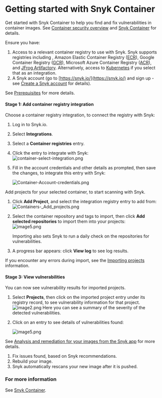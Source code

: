 # Getting started with Snyk Container

Get started with Snyk Container to help you find and fix vulnerabilities in container images. See [Container security overview](https://support.snyk.io/hc/en-us/articles/360003946897-Container-security-overview) and [Snyk Container](https://solutions.snyk.io/snyk-academy/container) for details.

Ensure you have:

1. Access to a relevant container registry to use with Snyk. Snyk supports registries including , Amazon Elastic Container Registry \([ECR](https://support.snyk.io/hc/en-us/sections/360001114218-ECR-image-scanning)\), Google Container Registry \([GCR](https://support.snyk.io/hc/en-us/sections/360001127497-GCR-image-scanning)\), Microsoft Azure Container Registry \([ACR](https://support.snyk.io/hc/en-us/sections/360001127457-ACR-image-scanning)\), and [JFrog Artifactory](https://support.snyk.io/hc/en-us/sections/360001127477-JFrog-Artifactory-image-scanning). Alternatively, access to [Kubernetes](https://support.snyk.io/hc/en-us/sections/360001114238-Kubernetes-workload-and-image-scanning) if you select that as an integration.
2. A Snyk account \(go to [https://snyk.io/](https://snyk.io/) and sign up - see [Create a Snyk account](https://docs.snyk.io/getting-started/getting-started-snyk-products) for details\).

See [Prerequisites](https://solutions.snyk.io/snyk-academy/container/prerequisites) for more details.

#### Stage 1: Add container registry integration

Choose a container registry integration, to connect the registry with Snyk:

1. Log in to Snyk.io.
2. Select **Integrations**.
3. Select a **Container registries** entry.
4. Click the entry to integrate with Snyk: ![container-select-integration.png](https://support.snyk.io/hc/article_attachments/360012609158/container-select-integration.png)
5. Fill in the account credentials and other details as prompted, then save the changes, to integrate this entry with Snyk:

   ![Container-Account-credentials.png](https://support.snyk.io/hc/article_attachments/360012609198/Container-Account-credentials.png)

Add projects for your selected container, to start scanning with Snyk. 

1. Click **Add Project**, and select the integration registry entry to add from: ![Containers-\_Add\_projects.png](https://support.snyk.io/hc/article_attachments/360012557818/Containers-_Add_projects.png)
2. Select the container repository and tags to import, then click **Add selected repositories** to import them into your projects:  
   ![image5.png](https://support.snyk.io/hc/article_attachments/360012557898/image5.png)

   Importing also sets Snyk to run a daily check on the repositories for vulnerabilities.

3. A progress bar appears: click **View log** to see log results. 

If you encounter any errors during import, see the [Importing projects](https://support.snyk.io/hc/en-us/sections/360000923478-Importing-projects) information.

#### Stage 3: View vulnerabilities

You can now see vulnerability results for imported projects.

1. Select **Projects**, then click on the imported project entry under its registry record, to see vulnerability information for that project. ![image2.png](https://support.snyk.io/hc/article_attachments/360012482797/image2.png) Here you can see a summary of the severity of the detected vulnerabilities.
2. Click on an entry to see details of vulnerabilities found:

   ![image5.png](https://support.snyk.io/hc/article_attachments/360012884458/image5.png)

See [Analysis and remediation for your images from the Snyk app](https://docs.snyk.io/snyk-container/getting-around-the-snyk-container-ui/analysis-and-remediation-for-your-images-from-the-snyk-app) for more details.

1. Fix issues found, based on Snyk recommendations.
2. Rebuild your image.
3. Snyk automatically rescans your new image after it is pushed.

### For more information

See [Snyk Container](https://docs.snyk.io/snyk-container).

